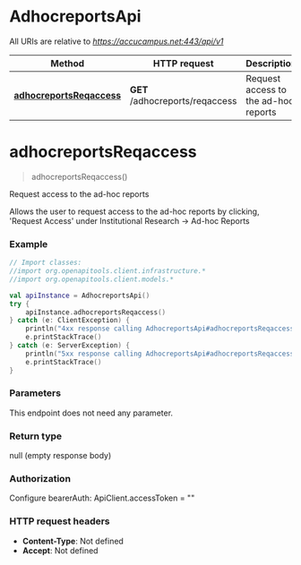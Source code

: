 # AdhocreportsApi

All URIs are relative to *https://accucampus.net:443/api/v1*

Method | HTTP request | Description
------------- | ------------- | -------------
[**adhocreportsReqaccess**](AdhocreportsApi.md#adhocreportsReqaccess) | **GET** /adhocreports/reqaccess | Request access to the ad-hoc reports


<a name="adhocreportsReqaccess"></a>
# **adhocreportsReqaccess**
> adhocreportsReqaccess()

Request access to the ad-hoc reports

Allows the user to request access to the ad-hoc reports by clicking, &#39;Request Access&#39; under Institutional Research -&gt; Ad-hoc Reports

### Example
```kotlin
// Import classes:
//import org.openapitools.client.infrastructure.*
//import org.openapitools.client.models.*

val apiInstance = AdhocreportsApi()
try {
    apiInstance.adhocreportsReqaccess()
} catch (e: ClientException) {
    println("4xx response calling AdhocreportsApi#adhocreportsReqaccess")
    e.printStackTrace()
} catch (e: ServerException) {
    println("5xx response calling AdhocreportsApi#adhocreportsReqaccess")
    e.printStackTrace()
}
```

### Parameters
This endpoint does not need any parameter.

### Return type

null (empty response body)

### Authorization


Configure bearerAuth:
    ApiClient.accessToken = ""

### HTTP request headers

 - **Content-Type**: Not defined
 - **Accept**: Not defined

